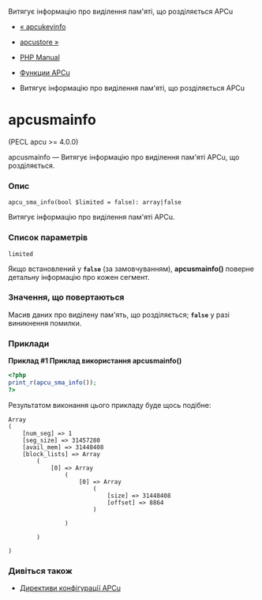 Витягує інформацію про виділення пам'яті, що розділяється APCu

-   [« apcukeyinfo](function.apcu-key-info.html)
    
-   [apcustore »](function.apcu-store.html)
    
-   [PHP Manual](index.html)
    
-   [Функции APCu](ref.apcu.html)
    
-   Витягує інформацію про виділення пам'яті, що розділяється APCu
    

# apcusmainfo

(PECL apcu >= 4.0.0)

apcusmainfo — Витягує інформацію про виділення пам'яті APCu, що розділяється.

### Опис

```methodsynopsis
apcu_sma_info(bool $limited = false): array|false
```

Витягує інформацію про виділення пам'яті APCu.

### Список параметрів

`limited`

Якщо встановлений у **`false`** (за замовчуванням), **apcusmainfo()** поверне детальну інформацію про кожен сегмент.

### Значення, що повертаються

Масив даних про виділену пам'ять, що розділяється; **`false`** у разі виникнення помилки.

### Приклади

**Приклад #1 Приклад використання **apcusmainfo()****

```php
<?php
print_r(apcu_sma_info());
?>
```

Результатом виконання цього прикладу буде щось подібне:

```
Array
(
    [num_seg] => 1
    [seg_size] => 31457280
    [avail_mem] => 31448408
    [block_lists] => Array
        (
            [0] => Array
                (
                    [0] => Array
                        (
                            [size] => 31448408
                            [offset] => 8864
                        )

                )

        )

)
```

### Дивіться також

-   [Директиви конфігурації APCu](apcu.configuration.html)